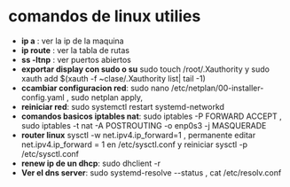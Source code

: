 # **comandos de linux utilies**

- **ip a** : ver la ip de la maquina 
- **ip route** : ver la tabla de rutas
- **ss -ltnp** : ver puertos abiertos
- **exportar display con sudo o su** sudo touch /root/.Xauthority y sudo xauth add $(xauth -f ~clase/.Xauthority list| tail -1)
- **ccambiar configuracion red**:  sudo nano /etc/netplan/00-installer-config.yaml , sudo netplan apply, 
- **reiniciar red**: sudo systemctl restart systemd-networkd
- **comandos basicos iptables nat**: sudo iptables -P FORWARD ACCEPT , sudo iptables -t nat -A POSTROUTING -o enp0s3 -j MASQUERADE
- **router linux** sysctl -w net.ipv4.ip_forward=1 , permanente editar net.ipv4.ip_forward = 1  en /etc/sysctl.conf y reiniciar sysctl -p /etc/sysctl.conf
- **renew ip de un dhcp**: sudo dhclient -r
- **Ver el dns server**: sudo systemd-resolve --status , cat /etc/resolv.conf


